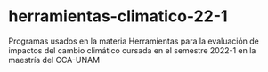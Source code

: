 # herramientas-climatico-22-1
Programas usados en la materia Herramientas para la evaluación de impactos del cambio climático cursada en el semestre 2022-1 en la maestría del CCA-UNAM
